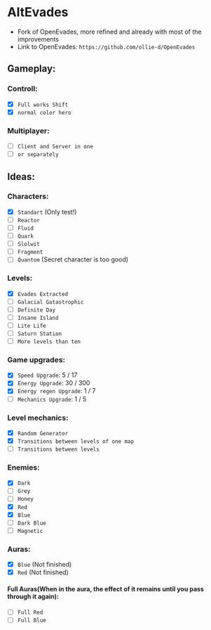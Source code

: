 # AltEvades
* Fork of OpenEvades, more refined and already with most of the improvements
* Link to OpenEvades: `https://github.com/ollie-d/OpenEvades`
## Gameplay:
### Controll:
- [x] `Full works Shift`
- [x] `normal color hero`
### Multiplayer:
- [ ] `Client and Server in one`
- [ ] `or separately`
## Ideas:
### Characters:
- [x] `Standart` (Only test!)
- [ ] `Reactor`
- [ ] `Fluid`
- [ ] `Quark`
- [ ] `Slolwit`
- [ ] `Fragment`
- [ ] `Quantom` (Secret character is too good)
### Levels:
- [x] `Evades Extracted`
- [ ] `Galacial Gatastrophic`
- [ ] `Definite Day`
- [ ] `Insane Island`
- [ ] `Lite Life`
- [ ] `Saturn Station`
- [ ] `More levels than ten`
### Game upgrades:
- [x] `Speed Upgrade`: 5 / 17
- [x] `Energy Upgrade`: 30 / 300
- [x] `Energy regen Upgrade`: 1 / 7
- [ ] `Mechanics Upgrade`: 1 / 5
### Level mechanics:
- [x] `Random Generator`
- [x] `Transitions between levels of one map`
- [ ] `Transitions between levels`
### Enemies:
- [x] `Dark`
- [ ] `Grey`
- [ ] `Honey`
- [x] `Red`
- [x] `Blue`
- [ ] `Dark Blue`
- [ ] `Magnetic`
### Auras:
- [x] `Blue` (Not finished)
- [x] `Red` (Not finished)
#### Full Auras(When in the aura, the effect of it remains until you pass through it again):
- [ ] `Full Red` 
- [ ] `Full Blue` 
